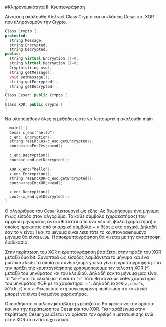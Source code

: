 #Κληρονομικότητα ΙΙ: Κρυπτογράφηση

Δίνεται η ακόλουθη Abstract Class Crypto και οι κλάσεις Cesar και XOR που κληρονομούν την Crypto.
```cpp
Class Crypto {
protected:
  string Message;
  string Encrypted;
  string Decrypted;
public:
  string virtual Encryption ()=0;
  string virtual Decryption ()=0;
  Crypto(string msg);
  string getMessage();
  void setMessage();
  string getEncrypted();
  string getDecrypted();
}
Class Cesar: public Crypto {
}
Class XOR: public Crypto {
}
```
Να υλοποιηθούν όλες οι μέθοδοι ώστε να λειτουργεί η ακόλουθη main
```cpp
  main() {
  Cesar c_enc(“hello”);
  c_enc. Encryption();
  string resEncCes=c_enc.getEncrypted();
  coutn<<resEncCes;<<endl;
  
  c_enc.Decryption()
  cout<<c_end.getDecrypted();
  
  XOR x_enc(“hello”);
  x_enc.Encryption();
  string resEncXOR=c_enc.getEncrypted();
  coutn<<resEncXOR;<<endl;
  
  x_enc.Decryption()
  cout<<x_end.getDecrypted();
}
```
Ο αλγόριθμος του Cesar λειτουργεί ως εξής: Ας θεωρήσουμε ένα μήνυμα m ως είσοδο στον αλγόριθμο. Το κάθε σύμβολο (χαρακατήρας) του αρχικού μηνύματος αντικαθίσταται από ένα νέο σύμβολο (χαρακτήρα) ο οποίος προκύπτιε από το αρχικό σύμβολο + ν θέσεις στο αρχικό. Δηλαδή εαν το ν είναι 1 και το μήνυμα είναι `ABCD` τότε το κρυπτογραφημμένο μήνυμα θα είναι `BCDE`. Η αποκρυπτογράφηση θα γίνεται με την αντίστροφη διαδικασία.

Στην περίπτωση του XOR η κρυπτoγράφηση βασίζεται στην πράξη του XOR μεταξύ δύο bit. Συνοπτικά ως είσοδος λαμβάνεται το μήνυμα και ένα μυστικό κλειδί τα οποία τα συνδιάζουμε για να γίνει η κρυπτογράφηση. Για την πράξη της κρυπτογράφησης χρησιμοποιούμε τον τελεστή XOR (^) μεταξύ του μηνύματος και του κλειδιού. Δηλαδή εαν το μήνυμα μας είναι το `“abc"` και το κλειδί μας είναι το `'c'` τότε θα κάνουμε κάθε χαρακτήρα του μηνύματος XOR με το χαρακτήρα `'c'`. Δηλαδή το `XOR(a,c)=a^c`, `XOR(b,c)` κ.ο.κ. Θεωρείστε στη συγκεκριμένη περίπτωση ότι το κλειδί μπορεί να είναι ένα μόνος χαρακτήρας.

Oποιαδήποτε επιπλεόν μεταβλητη χρειάζεστε θα πρέπει να την ορίσετε και για την περίπτωση του Cesar και του XOR. Για παράδειγμα στην περίπτωση Cesar χρειάζεται να ορίσετε τον αριθμό n μετατώπισης ενώ στην XOR το αντίστοιχο κλειδί.
